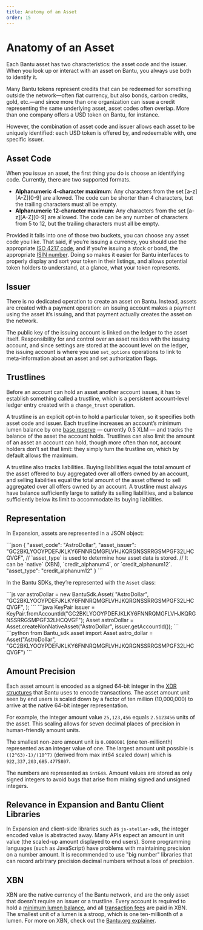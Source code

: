 ```yaml
---
title: Anatomy of an Asset
order: 15
---
```


# Anatomy of an Asset



Each Bantu asset has two characteristics: the asset code and the issuer. When you look up or interact with an asset on Bantu, you always use both to identify it.

Many Bantu tokens represent credits that can be redeemed for something outside the network—often fiat currency, but also bonds, carbon credits, gold, etc.—and since more than one organization can issue a credit representing the same underlying asset, asset codes often overlap. More than one company offers a USD token on Bantu, for instance.

However, the combination of asset code and issuer allows each asset to be uniquely identified: each USD token is offered by, and redeemable with, one specific issuer.

## Asset Code

When you issue an asset, the first thing you do is choose an identifying code. Currently, there are two supported formats.

* **Alphanumeric 4-character maximum**: Any characters from the set \[a-z\]\[A-Z\]\[0-9\] are allowed. The code can be shorter than 4 characters, but the trailing characters must all be empty.
* **Alphanumeric 12-character maximum**: Any characters from the set \[a-z\]\[A-Z\]\[0-9\] are allowed. The code can be any number of characters from 5 to 12, but the trailing characters must all be empty.

Provided it falls into one of those two buckets, you can choose any asset code you like. That said, if you’re issuing a currency, you should use the appropriate [ISO 4217 code](https://en.wikipedia.org/wiki/ISO_4217), and if you’re issuing a stock or bond, the appropriate [ISIN number](https://en.wikipedia.org/wiki/International_Securities_Identification_Number). Doing so makes it easier for Bantu interfaces to properly display and sort your token in their listings, and allows potential token holders to understand, at a glance, what your token represents.

## Issuer

There is no dedicated operation to create an asset on Bantu. Instead, assets are created with a payment operation: an issuing account makes a payment using the asset it’s issuing, and that payment actually creates the asset on the network.

The public key of the issuing account is linked on the ledger to the asset itself. Responsibility for and control over an asset resides with the issuing account, and since settings are stored at the account level on the ledger, the issuing account is where you use `set_options` operations to link to meta-information about an asset and set authorization flags.

## Trustlines

Before an account can hold an asset another account issues, it has to establish something called a trustline, which is a persistent account-level ledger entry created with a `change_trust` operation.

A trustline is an explicit opt-in to hold a particular token, so it specifies both asset code and issuer. Each trustline increases an account’s minimum lumen balance by one [base reserve](../glossary/minimum-balance.md) — currently 0.5 XLM — and tracks the balance of the asset the account holds. Trustlines can also limit the amount of an asset an account can hold, though more often than not, account holders don’t set that limit: they simply turn the trustline on, which by default allows the maximum.

A trustline also tracks liabilities. Buying liabilities equal the total amount of the asset offered to buy aggregated over all offers owned by an account, and selling liabilities equal the total amount of the asset offered to sell aggregated over all offers owned by an account. A trustline must always have balance sufficiently large to satisfy its selling liabilities, and a balance sufficiently below its limit to accommodate its buying liabilities.

## Representation

In Expansion, assets are represented in a JSON object:

 \`\`\`json { "asset\_code": "AstroDollar", "asset\_issuer": "GC2BKLYOOYPDEFJKLKY6FNNRQMGFLVHJKQRGNSSRRGSMPGF32LHCQVGF", // \`asset\_type\` is used to determine how asset data is stored. // It can be \`native\` \(XBN\), \`credit\_alphanum4\`, or \`credit\_alphanum12\`. "asset\_type": "credit\_alphanum12" } \`\`\`

In the Bantu SDKs, they’re represented with the `Asset` class:

 \`\`\`js var astroDollar = new BantuSdk.Asset\( "AstroDollar", "GC2BKLYOOYPDEFJKLKY6FNNRQMGFLVHJKQRGNSSRRGSMPGF32LHCQVGF", \); \`\`\` \`\`\`java KeyPair issuer = KeyPair.fromAccountId\("GC2BKLYOOYPDEFJKLKY6FNNRQMGFLVHJKQRGNSSRRGSMPGF32LHCQVGF"\); Asset astroDollar = Asset.createNonNativeAsset\("AstroDollar", issuer.getAccountId\(\)\); \`\`\` \`\`\`python from Bantu\_sdk.asset import Asset astro\_dollar = Asset\("AstroDollar", "GC2BKLYOOYPDEFJKLKY6FNNRQMGFLVHJKQRGNSSRRGSMPGF32LHCQVGF"\) \`\`\`

## Amount Precision

Each asset amount is encoded as a signed 64-bit integer in the [XDR structures](../glossary/xdr.md) that Bantu uses to encode transactions. The asset amount unit seen by end users is scaled down by a factor of ten million \(10,000,000\) to arrive at the native 64-bit integer representation.

For example, the integer amount value `25,123,456` equals `2.5123456` units of the asset. This scaling allows for seven decimal places of precision in human-friendly amount units.

The smallest non-zero amount unit is `0.0000001` \(one ten-millionth\) represented as an integer value of one. The largest amount unit possible is `((2^63)-1)/(10^7)` \(derived from max int64 scaled down\) which is `922,337,203,685.4775807`.

The numbers are represented as `int64`s. Amount values are stored as only signed integers to avoid bugs that arise from mixing signed and unsigned integers.

## Relevance in Expansion and Bantu Client Libraries

In Expansion and client-side libraries such as `js-stellar-sdk`, the integer encoded value is abstracted away. Many APIs expect an amount in unit value \(the scaled-up amount displayed to end users\). Some programming languages \(such as JavaScript\) have problems with maintaining precision on a number amount. It is recommended to use "big number" libraries that can record arbitrary precision decimal numbers without a loss of precision.

## XBN 

XBN are the native currency of the Bantu network, and are the only asset that doesn't require an issuer or a trustline. Every account is required to hold a [minimum lumen balance](../glossary/minimum-balance.md), and all [transaction fees](../glossary/fees.md) are paid in XBN. The smallest unit of a lumen is a stroop, which is one ten-millionth of a lumen. For more on XBN, check out the [Bantu.org explainer](https://www.Bantu.org/XBN).

